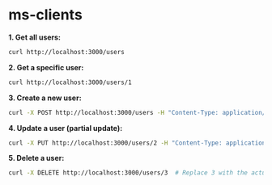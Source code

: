 # ms-clients

**1. Get all users:**

```bash
curl http://localhost:3000/users
```

**2. Get a specific user:**

```bash
curl http://localhost:3000/users/1
```

**3. Create a new user:**

```bash
curl -X POST http://localhost:3000/users -H "Content-Type: application/json" -d '{ "name": "New User", "email": "newuser@example.com" }'
```

**4. Update a user (partial update):**

```bash
curl -X PUT http://localhost:3000/users/2 -H "Content-Type: application/json" -d '{ "email": "updatedemail@example.com" }'
```

**5. Delete a user:**

```bash
curl -X DELETE http://localhost:3000/users/3  # Replace 3 with the actual user ID
```
